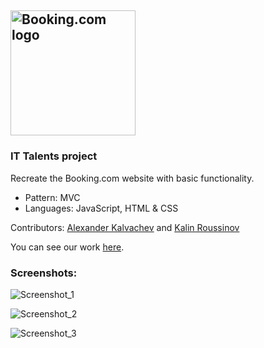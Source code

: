 ## <img src="https://cdn.worldvectorlogo.com/logos/bookingcom.svg" width="200" title="Booking.com logo"> ##

### IT Talents project ###

Recreate the Booking.com website with basic functionality.

- Pattern: MVC
- Languages: JаvaScript, HTML & CSS

Contributors: [Alexander Kalvachev](https://github.com/Kalvachev "Alexander Kalvachev") and [Kalin Roussinov](https://github.com/kalinrouss "Kalin Roussinov")

You can see our work [here](https://kalvachev.github.io/Booking.com/ "Booking.com").

### Screenshots: 
![Screenshot_1](https://user-images.githubusercontent.com/43339813/114266489-51062700-99ff-11eb-99c8-dc169e8e2d61.png)

![Screenshot_2](https://user-images.githubusercontent.com/43339813/114266492-5499ae00-99ff-11eb-8c37-bfa851a27bd4.png)

![Screenshot_3](https://user-images.githubusercontent.com/43339813/114266494-582d3500-99ff-11eb-9445-5342f268af8e.png)
